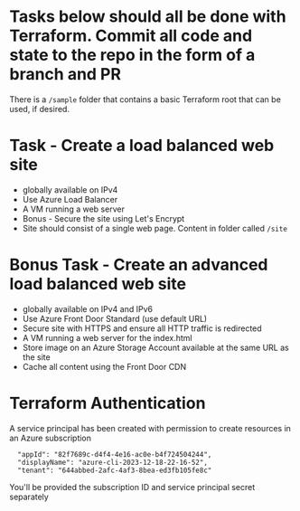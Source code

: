 # Tasks below should all be done with Terraform.  Commit all code and state to the repo in the form of a branch and PR

There is a `/sample` folder that contains a basic Terraform root that can be used, if desired.  

# Task - Create a load balanced web site
* globally available on IPv4
* Use Azure Load Balancer
* A VM running a web server
* Bonus - Secure the site using Let's Encrypt
* Site should consist of a single web page.  Content in folder called `/site`

# Bonus Task - Create an advanced load balanced web site
* globally available on IPv4 and IPv6
* Use Azure Front Door Standard (use default URL)
* Secure site with HTTPS and ensure all HTTP traffic is redirected
* A VM running a web server for the index.html
* Store image on an Azure Storage Account available at the same URL as the site
* Cache all content using the Front Door CDN

# Terraform Authentication
A service principal has been created with permission to create resources in an Azure subscription
```
  "appId": "82f7689c-d4f4-4e16-ac0e-b4f724504244",
  "displayName": "azure-cli-2023-12-18-22-16-52",
  "tenant": "644abbed-2afc-4af3-8bea-ed3fb105fe8c"
```
You'll be provided the subscription ID and service principal secret separately

